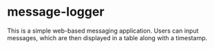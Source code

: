 # message-logger
This is a simple web-based messaging application. Users can input messages, which are then displayed in a table along with a timestamp.
